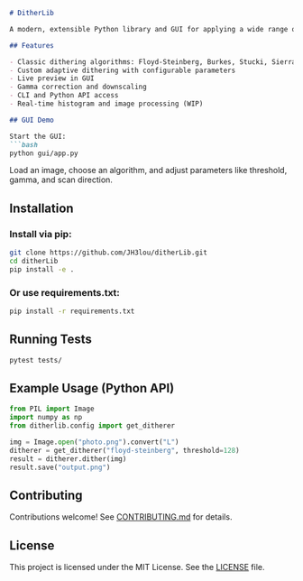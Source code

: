 ```markdown
# DitherLib

A modern, extensible Python library and GUI for applying a wide range of dithering algorithms to grayscale images. Built with flexibility and performance in mind, it supports both classic and adaptive error diffusion techniques, and provides an intuitive GUI for visual experimentation.

## Features

- Classic dithering algorithms: Floyd-Steinberg, Burkes, Stucki, Sierra variants, Atkinson
- Custom adaptive dithering with configurable parameters
- Live preview in GUI
- Gamma correction and downscaling
- CLI and Python API access
- Real-time histogram and image processing (WIP)

## GUI Demo

Start the GUI:
```bash
python gui/app.py
```

Load an image, choose an algorithm, and adjust parameters like threshold, gamma, and scan direction.

## Installation

### Install via pip:
```bash
git clone https://github.com/JH3lou/ditherLib.git
cd ditherLib
pip install -e .
```

### Or use requirements.txt:
```bash
pip install -r requirements.txt
```

## Running Tests

```bash
pytest tests/
```

## Example Usage (Python API)

```python
from PIL import Image
import numpy as np
from ditherlib.config import get_ditherer

img = Image.open("photo.png").convert("L")
ditherer = get_ditherer("floyd-steinberg", threshold=128)
result = ditherer.dither(img)
result.save("output.png")
```

## Contributing

Contributions welcome! See [CONTRIBUTING.md](CONTRIBUTING.md) for details.

## License

This project is licensed under the MIT License. See the [LICENSE](LICENCE.md) file.
```
